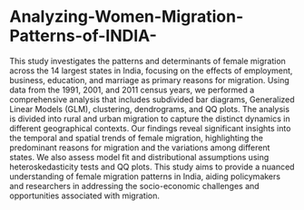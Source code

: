 # Analyzing-Women-Migration-Patterns-of-INDIA-

This study investigates the patterns and determinants of female migration 
across the 14 largest states in India, focusing on the effects of 
employment, business, education, and marriage as primary reasons for 
migration. Using data from the 1991, 2001, and 2011 census years, we 
performed a comprehensive analysis that includes subdivided bar 
diagrams, Generalized Linear Models (GLM), clustering, dendrograms, and 
QQ plots. The analysis is divided into rural and urban migration to 
capture the distinct dynamics in different geographical contexts. Our 
findings reveal significant insights into the temporal and spatial trends of 
female migration, highlighting the predominant reasons for migration and 
the variations among different states. We also assess model fit and 
distributional assumptions using heteroskedasticity tests and QQ plots. 
This study aims to provide a nuanced understanding of female migration 
patterns in India, aiding policymakers and researchers in addressing the 
socio-economic challenges and opportunities associated with migration.
